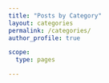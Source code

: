 ```yaml
---
title: "Posts by Category"
layout: categories
permalink: /categories/
author_profile: true

scope:
  type: pages

---
```

